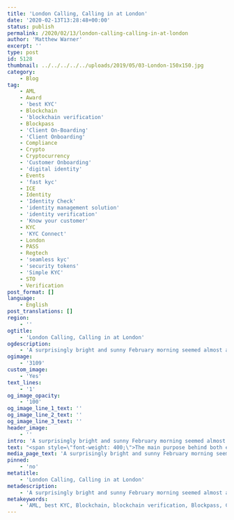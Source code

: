 ```yaml
---
title: 'London Calling, Calling in at London'
date: '2020-02-13T13:28:48+00:00'
status: publish
permalink: /2020/02/13/london-calling-calling-in-at-london
author: 'Matthew Warner'
excerpt: ''
type: post
id: 5128
thumbnail: ../../../../../uploads/2019/05/03-London-150x150.jpg
category:
    - Blog
tag:
    - AML
    - Award
    - 'best KYC'
    - Blockchain
    - 'blockchain verification'
    - Blockpass
    - 'Client On-Boarding'
    - 'Client Onboarding'
    - Compliance
    - Crypto
    - Cryptocurrency
    - 'Customer Onboarding'
    - 'digital identity'
    - Events
    - 'fast kyc'
    - ICE
    - Identity
    - 'Identity Check'
    - 'identity management solution'
    - 'identity verification'
    - 'Know your customer'
    - KYC
    - 'KYC Connect'
    - London
    - PASS
    - Regtech
    - 'seamless kyc'
    - 'security tokens'
    - 'Simple KYC'
    - STO
    - Verification
post_format: []
language:
    - English
post_translations: []
region:
    - ''
ogtitle:
    - 'London Calling, Calling in at London'
ogdescription:
    - 'A surprisingly bright and sunny February morning seemed almost a portent for the week that Blockpass would have in London. On the 4th and 5th of February, Blockpass attended two simultaneous events in London. The first was the Security Tokens Realised 2020 which was held at the De Vere Grand Connaught Rooms in the heart of the city. The second was the the behemoth which is ICE - which took place at the Excel Centre. Members of the Blockpass team who work in the UK were present as well as a number who flew in specifically for the events. '
ogimage:
    - '3109'
custom_image:
    - 'Yes'
text_lines:
    - '1'
og_image_opacity:
    - '100'
og_image_line_1_text: ''
og_image_line_2_text: ''
og_image_line_3_text: ''
header_image:
    - ''
intro: 'A surprisingly bright and sunny February morning seemed almost a portent for the week that Blockpass would have in London. On the 4th and 5th of February, Blockpass attended two simultaneous events in London. The first was the Security Tokens Realised 2020 which was held at the De Vere Grand Connaught Rooms in the heart of the city. The second was the the behemoth which is ICE - which took place at the Excel Centre. Members of the Blockpass team who work in the UK were present as well as a number who flew in specifically for the events. '
text: "<span style=\"font-weight: 400;\">The main purpose behind both events was to showcase Blockpass and its potential to those that might have sore need of it. <a href=\"https://www.blockpass.org/2020/01/12/looking-at-effective-kyc/\">KYC</a> and <a href=\"https://www.blockpass.org/2019/10/21/understanding-aml-compliance/\">AML</a> regulations, whilst vital, are not typically quick or easy for companies to comply with. Blockpass met with many people over the two days of events to show how it can not only be a fast and painless process, but cheaper than you might think. At STR2020 the audience consisted mainly of financial institutions or companies working in that area whereas at ICE the clientele were mainly involved with the gaming and gambling industries. These areas are open to exploitation by fraudsters and malicious actors and so have stringent regulations to meet. Attendees at both events spoke on the time consuming and costly nature of KYC and AML and the hassle it causes; thus, the reason for Blockpass to reach out to provide a simpler alternative.\_\_</span>\r\n\r\n<span style=\"font-weight: 400;\">Whilst a relatively small event, Security Tokens Realised 2020 represents an audience well versed in the problems and necessity of KYC. Catering primarily to well known financial service providers, STR2020 proved to be an excellent opportunity for Blockpass to showcase its potential. Blockpass’ CEO <a href=\"https://www.linkedin.com/in/adamvaziri/\">Adam Vaziri</a> and CMO <a href=\"https://www.linkedin.com/in/hanslombardo/\">Hans Lombardo</a> both spoke at the event, generating much interest. Vaziri spoke on compliance in digital markers and the future of KYC. Lombardo provided expert knowledge on a panel discussing the use of technology to support industry. Many interesting and promising conversations were had after both spoke with a lot of interest in Blockpass' compliance potential. The merits of Blockpass were excellently highlighted at the end of the second day of the event when Blockpass won the 'Biggest Contributor to Digital Securities' award from a panel of independent judges!</span>\r\n\r\n<span style=\"font-weight: 400;\">Only a few miles away at the Excel centre, the ICE event is becoming a traditional event for Blockpass team members to attend. With the number of users and rapidity of their movements between online gaming platforms, onboarding new users is potentially huge issue for companies in the gambling industry. Customers aren’t interested in waiting to pass KYC and AML regulations when they are wanting to gamble - they simply want fast and easy access. Companies themselves may also experience low customer retention as they flit between different platforms and services. Blockpass chose to exhibit at ICE as the potential for fast, cheap, simple and secure identity verification services to the gaming and gambling businesses is of great interest. Operations Manager Ruslan Tarasov and Partnership Executive Alexander Savy were both in attendance to showcase Blockpass and speak to all those who were interested. CEO Adam Vaziri also stopped by the event to meet and converse with interested parties.\_</span>\r\n\r\n<span style=\"font-weight: 400;\">Blockpass was incredibly well received at both events; a welcome validation to the work we do, backed up by the winning of the award. It was a great opportunity to meet up with old friends and make new acquaintances, many of whom we hope to work closely with in the future. Blockpass will be attending other events throughout the year and we hope to meet some of you there. To find out where we will be, check out our </span><a href=\"https://www.blockpass.org/events/\"><span style=\"font-weight: 400;\">events page</span></a><span style=\"font-weight: 400;\">. Alternatively, if you can’t make it to see us in person, get in touch </span><a href=\"mailto:team@blockpass.org\"><span style=\"font-weight: 400;\">via email</span></a><span style=\"font-weight: 400;\"> or social media channels to talk about how Blockpass can provide a superior KYC option to anything you’ve seen before!</span>"
media_page_text: 'A surprisingly bright and sunny February morning seemed almost a portent for the week that Blockpass would have in London. On the 4th and 5th of February, Blockpass attended two simultaneous events in London. The first was the Security Tokens Realised 2020 which was held at the De Vere Grand Connaught Rooms in the heart of the city. The second was the the behemoth which is ICE - which took place at the Excel Centre. Members of the Blockpass team who work in the UK were present as well as a number who flew in specifically for the events. '
pinned:
    - 'no'
metatitle:
    - 'London Calling, Calling in at London'
metadescription:
    - 'A surprisingly bright and sunny February morning seemed almost a portent for the week that Blockpass would have in London. On the 4th and 5th of February, Blockpass attended two simultaneous events in London. The first was the Security Tokens Realised 2020 which was held at the De Vere Grand Connaught Rooms in the heart of the city. The second was the the behemoth which is ICE - which took place at the Excel Centre. Members of the Blockpass team who work in the UK were present as well as a number who flew in specifically for the events. '
metakeywords:
    - 'AML, best KYC, Blockchain, blockchain verification, Blockpass, Client On-Boarding, Client Onboarding, Compliance, Crypto, Cryptocurrency, Customer Onboarding, digital identity, fast kyc, Identity, Identity Check, identity management solution, identity verification, Know your customer, KYC, KYC Connect, PASS, Regtech, seamless kyc, security tokens, Simple KYC, STO, ICE, Blockpass, KYC, Identity, Verification, Know Your Customer, Events, AML, Award, London'
---
```

<!DOCTYPE html PUBLIC "-//W3C//DTD HTML 4.0 Transitional//EN" "http://www.w3.org/TR/REC-html40/loose.dtd">
<?xml encoding="UTF-8">
